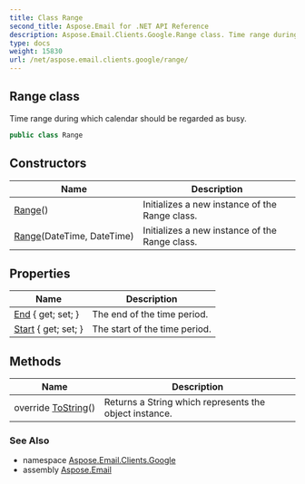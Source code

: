 ```yaml
---
title: Class Range
second_title: Aspose.Email for .NET API Reference
description: Aspose.Email.Clients.Google.Range class. Time range during which calendar should be regarded as busy
type: docs
weight: 15830
url: /net/aspose.email.clients.google/range/
---
```

## Range class

Time range during which calendar should be regarded as busy.

```csharp
public class Range
```

## Constructors

| Name | Description |
| --- | --- |
| [Range](range/#constructor)() | Initializes a new instance of the Range class. |
| [Range](range/#constructor_1)(DateTime, DateTime) | Initializes a new instance of the Range class. |

## Properties

| Name | Description |
| --- | --- |
| [End](../../aspose.email.clients.google/range/end/) { get; set; } | The end of the time period. |
| [Start](../../aspose.email.clients.google/range/start/) { get; set; } | The start of the time period. |

## Methods

| Name | Description |
| --- | --- |
| override [ToString](../../aspose.email.clients.google/range/tostring/)() | Returns a String which represents the object instance. |

### See Also

* namespace [Aspose.Email.Clients.Google](../../aspose.email.clients.google/)
* assembly [Aspose.Email](../../)


